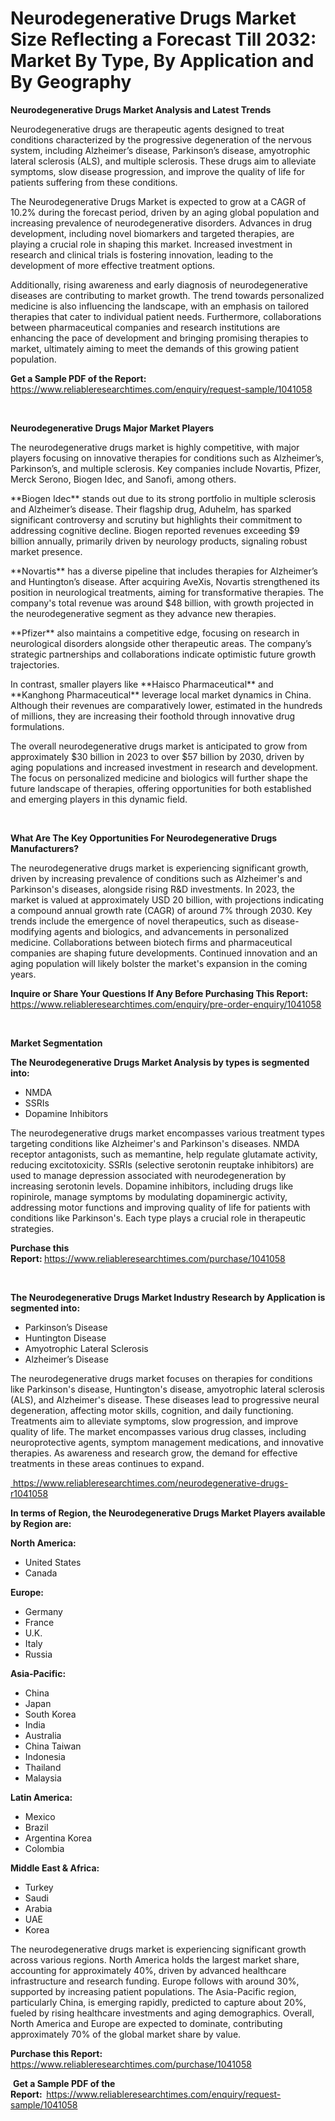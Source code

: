 <p><h1>Neurodegenerative Drugs Market Size Reflecting a Forecast Till 2032: Market By Type, By Application and By Geography</h1></p><p><strong>Neurodegenerative Drugs Market Analysis and Latest Trends</strong></p>
<p><p>Neurodegenerative drugs are therapeutic agents designed to treat conditions characterized by the progressive degeneration of the nervous system, including Alzheimer’s disease, Parkinson’s disease, amyotrophic lateral sclerosis (ALS), and multiple sclerosis. These drugs aim to alleviate symptoms, slow disease progression, and improve the quality of life for patients suffering from these conditions.</p><p>The Neurodegenerative Drugs Market is expected to grow at a CAGR of 10.2% during the forecast period, driven by an aging global population and increasing prevalence of neurodegenerative disorders. Advances in drug development, including novel biomarkers and targeted therapies, are playing a crucial role in shaping this market. Increased investment in research and clinical trials is fostering innovation, leading to the development of more effective treatment options.</p><p>Additionally, rising awareness and early diagnosis of neurodegenerative diseases are contributing to market growth. The trend towards personalized medicine is also influencing the landscape, with an emphasis on tailored therapies that cater to individual patient needs. Furthermore, collaborations between pharmaceutical companies and research institutions are enhancing the pace of development and bringing promising therapies to market, ultimately aiming to meet the demands of this growing patient population.</p></p>
<p><strong>Get a Sample PDF of the Report:&nbsp;</strong> <a href="https://www.reliableresearchtimes.com/enquiry/request-sample/1041058?utm_campaign=2263&utm_medium=2&utm_source=Github&utm_content=ia&utm_term=19042025&utm_id=neurodegenerative-drugs">https://www.reliableresearchtimes.com/enquiry/request-sample/1041058</a></p>
<p>&nbsp;</p>
<p><strong>Neurodegenerative Drugs Major Market Players</strong></p>
<p><p>The neurodegenerative drugs market is highly competitive, with major players focusing on innovative therapies for conditions such as Alzheimer’s, Parkinson’s, and multiple sclerosis. Key companies include Novartis, Pfizer, Merck Serono, Biogen Idec, and Sanofi, among others.</p><p>**Biogen Idec** stands out due to its strong portfolio in multiple sclerosis and Alzheimer’s disease. Their flagship drug, Aduhelm, has sparked significant controversy and scrutiny but highlights their commitment to addressing cognitive decline. Biogen reported revenues exceeding $9 billion annually, primarily driven by neurology products, signaling robust market presence.</p><p>**Novartis** has a diverse pipeline that includes therapies for Alzheimer’s and Huntington’s disease. After acquiring AveXis, Novartis strengthened its position in neurological treatments, aiming for transformative therapies. The company's total revenue was around $48 billion, with growth projected in the neurodegenerative segment as they advance new therapies.</p><p>**Pfizer** also maintains a competitive edge, focusing on research in neurological disorders alongside other therapeutic areas. The company’s strategic partnerships and collaborations indicate optimistic future growth trajectories.</p><p>In contrast, smaller players like **Haisco Pharmaceutical** and **Kanghong Pharmaceutical** leverage local market dynamics in China. Although their revenues are comparatively lower, estimated in the hundreds of millions, they are increasing their foothold through innovative drug formulations.</p><p>The overall neurodegenerative drugs market is anticipated to grow from approximately $30 billion in 2023 to over $57 billion by 2030, driven by aging populations and increased investment in research and development. The focus on personalized medicine and biologics will further shape the future landscape of therapies, offering opportunities for both established and emerging players in this dynamic field.</p></p>
<p>&nbsp;</p>
<p><strong>What Are The Key Opportunities For Neurodegenerative Drugs Manufacturers?</strong></p>
<p><p>The neurodegenerative drugs market is experiencing significant growth, driven by increasing prevalence of conditions such as Alzheimer's and Parkinson's diseases, alongside rising R&D investments. In 2023, the market is valued at approximately USD 20 billion, with projections indicating a compound annual growth rate (CAGR) of around 7% through 2030. Key trends include the emergence of novel therapeutics, such as disease-modifying agents and biologics, and advancements in personalized medicine. Collaborations between biotech firms and pharmaceutical companies are shaping future developments. Continued innovation and an aging population will likely bolster the market's expansion in the coming years.</p></p>
<p><strong>Inquire or Share Your Questions If Any Before Purchasing This Report:</strong> <a href="https://www.reliableresearchtimes.com/enquiry/pre-order-enquiry/1041058?utm_campaign=2263&utm_medium=2&utm_source=Github&utm_content=ia&utm_term=19042025&utm_id=neurodegenerative-drugs">https://www.reliableresearchtimes.com/enquiry/pre-order-enquiry/1041058</a></p>
<p>&nbsp;</p>
<p><strong>Market Segmentation</strong></p>
<p><strong>The Neurodegenerative Drugs Market Analysis by types is segmented into:</strong></p>
<p><ul><li>NMDA</li><li>SSRIs</li><li>Dopamine Inhibitors</li></ul></p>
<p><p>The neurodegenerative drugs market encompasses various treatment types targeting conditions like Alzheimer's and Parkinson's diseases. NMDA receptor antagonists, such as memantine, help regulate glutamate activity, reducing excitotoxicity. SSRIs (selective serotonin reuptake inhibitors) are used to manage depression associated with neurodegeneration by increasing serotonin levels. Dopamine inhibitors, including drugs like ropinirole, manage symptoms by modulating dopaminergic activity, addressing motor functions and improving quality of life for patients with conditions like Parkinson's. Each type plays a crucial role in therapeutic strategies.</p></p>
<p><strong>Purchase this Report:&nbsp;</strong><a href="https://www.reliableresearchtimes.com/purchase/1041058?utm_campaign=2263&utm_medium=2&utm_source=Github&utm_content=ia&utm_term=19042025&utm_id=neurodegenerative-drugs">https://www.reliableresearchtimes.com/purchase/1041058</a></p>
<p>&nbsp;</p>
<p><strong>The Neurodegenerative Drugs Market Industry Research by Application is segmented into:</strong></p>
<p><ul><li>Parkinson’s Disease</li><li>Huntington Disease</li><li>Amyotrophic Lateral Sclerosis</li><li>Alzheimer’s Disease</li></ul></p>
<p><p>The neurodegenerative drugs market focuses on therapies for conditions like Parkinson's disease, Huntington's disease, amyotrophic lateral sclerosis (ALS), and Alzheimer's disease. These diseases lead to progressive neural degeneration, affecting motor skills, cognition, and daily functioning. Treatments aim to alleviate symptoms, slow progression, and improve quality of life. The market encompasses various drug classes, including neuroprotective agents, symptom management medications, and innovative therapies. As awareness and research grow, the demand for effective treatments in these areas continues to expand.</p></p>
<p><a href="https://www.reliableresearchtimes.com/neurodegenerative-drugs-r1041058?utm_campaign=2263&utm_medium=2&utm_source=Github&utm_content=ia&utm_term=19042025&utm_id=neurodegenerative-drugs">&nbsp;https://www.reliableresearchtimes.com/neurodegenerative-drugs-r1041058</a></p>
<p><strong>In terms of Region, the Neurodegenerative Drugs Market Players available by Region are:</strong></p>
<p>
    <p> <strong> North America: </strong>
        <ul>
            <li>United States</li>
            <li>Canada</li>
        </ul>
        </p> 
    <p> <strong> Europe: </strong>
        <ul>
            <li>Germany</li>
            <li>France</li>
            <li>U.K.</li>
            <li>Italy</li>
            <li>Russia</li>
        </ul>
        </p> 
    <p> <strong> Asia-Pacific: </strong>
        <ul>
            <li>China</li>
            <li>Japan</li>
            <li>South Korea</li>
            <li>India</li>
            <li>Australia</li>
            <li>China Taiwan</li>
            <li>Indonesia</li>
            <li>Thailand</li>
            <li>Malaysia</li>
        </ul>
        </p> 
    <p> <strong> Latin America: </strong>
        <ul>
            <li>Mexico</li>
            <li>Brazil</li>
            <li>Argentina Korea</li>
            <li>Colombia</li>
        </ul>
        </p> 
    <p> <strong> Middle East & Africa: </strong>
        <ul>
            <li>Turkey</li>
            <li>Saudi</li>
            <li>Arabia</li>
            <li>UAE</li>
            <li>Korea</li>
        </ul>
    </p>
    </p>
<p><p>The neurodegenerative drugs market is experiencing significant growth across various regions. North America holds the largest market share, accounting for approximately 40%, driven by advanced healthcare infrastructure and research funding. Europe follows with around 30%, supported by increasing patient populations. The Asia-Pacific region, particularly China, is emerging rapidly, predicted to capture about 20%, fueled by rising healthcare investments and aging demographics. Overall, North America and Europe are expected to dominate, contributing approximately 70% of the global market share by value.</p></p>
<p><strong>Purchase this Report: </strong><a href="https://www.reliableresearchtimes.com/purchase/1041058?utm_campaign=2263&utm_medium=2&utm_source=Github&utm_content=ia&utm_term=19042025&utm_id=neurodegenerative-drugs">https://www.reliableresearchtimes.com/purchase/1041058</a></p>
<p>&nbsp;<strong>Get a Sample PDF of the Report:&nbsp;&nbsp;</strong><a href="https://www.reliableresearchtimes.com/enquiry/request-sample/1041058?utm_campaign=2263&utm_medium=2&utm_source=Github&utm_content=ia&utm_term=19042025&utm_id=neurodegenerative-drugs">https://www.reliableresearchtimes.com/enquiry/request-sample/1041058</a></p>
<p><strong></strong></p>
<p><p></p><p></p><p></p></p>